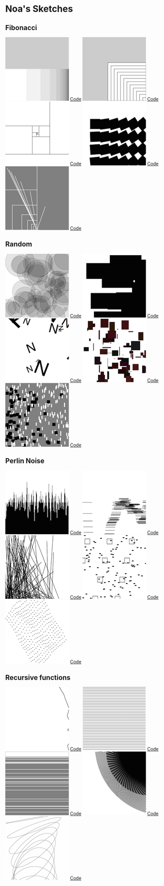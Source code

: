 # Noa's Sketches

## Fibonacci
![](Noa/fibonacci.png)
[Code](Noa/fibonacci.pv)
![](Noa/fibonacci2.png)
[Code](Noa/fibonacci2.pv)
![](Noa/fibonacci3.png)
[Code](Noa/fibonacci3.pv)
![](Noa/fibonacci4.png)
[Code](Noa/fibonacci4.pv)
![](Noa/fibonacci5.png)
[Code](Noa/fibonacci5.pv)

## Random
![](Noa/random1.png)
[Code](Noa/random1.pv)
![](Noa/random2.png)
[Code](Noa/random2.pv)
![](Noa/random3.png)
[Code](Noa/random3.pv)
![](Noa/Random4.png)
[Code](Noa/random4.pv)
![](Noa/random5.png)
[Code](Noa/random5.pv)

## Perlin Noise
![](Noa/perlinnoise.png)
[Code](Noa/bperlinnoise.pv)
![](Noa/perlinnoise2.png)
[Code](Noa/perlinnoise2.pv)
![](Noa/perlinnoise3.png)
[Code](Noa/perlinnoise3.pv)
![](Noa/perlinnoise4.png)
[Code](Noa/perlinnoise4.pv)
![](Noa/perlinnoise5.png)
[Code](Noa/perlinnoise5.pv)


## Recursive functions
![](Noa/rf.png)
[Code](Noa/rf.pv)
![](Noa/rf2.png)
[Code](Noa/rf2.pv)
![](Noa/rf3.png)
[Code](Noa/rf3.pv)
![](Noa/rf4.png)
[Code](Noa/rf4.pv)
![](Noa/rf5.png)
[Code](Noa/rf5.pv)
            